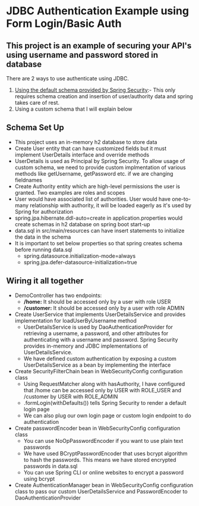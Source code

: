 # JDBC Authentication Example using Form Login/Basic Auth

## This project is an example of securing your API's using username and password stored in database

There are 2 ways to use authenticate using JDBC.

1. [Using the default schema provided by Spring Security](https://docs.spring.io/spring-security/reference/servlet/authentication/passwords/jdbc.html#servlet-authentication-jdbc-schema-user):-
   This only requires schema creation and insertion of user/authority data and spring takes care of rest.
2. Using a custom schema that I will explain below

## Schema Set Up
<ul>
    <li>This project uses an in-memory h2 database to store data</li>
    <li>Create User entity that can have customized fields but it must implement UserDetails interface and override
        methods
    </li>
    <li>UserDetails is used as Principal by Spring Security. To allow usage of custom schema, we need to provide custom implmentation of various methods like getUsername, getPassword etc. if we are changing fieldnames</li>
    <li>Create Authority entity which are high-level permissions the user is granted. Two examples are roles and
        scopes
    </li>
    <li>User would have associated list of authorities. User would have one-to-many relationship with authority, it will
        be loaded eagerly as it's used by Spring for authorization
    </li>
    <li>spring.jpa.hibernate.ddl-auto=create in application.properties would create schemas in h2 database on spring
        boot start-up
    </li>
    <li>data.sql in src/main/resources can have insert statements to initialize the data in the schema</li>
    <li>It is important to set below properties so that spring creates schema before running data.sql
        <ul>
            <li>spring.datasource.initialization-mode=always</li>
            <li>spring.jpa.defer-datasource-initialization=true</li>
        </ul>
    </li>
</ul>

## Wiring it all together

<ul>
    <li>DemoController has two endpoints:
        <ul>
            <li><b>/home:</b> It should be accessed only by a user with role USER</li>
            <li><b>/customer:</b> It should be accessed only by a user with role ADMIN</li>
        </ul>
    </li>
    <li>Create UserService that implements UserDetailsService and provides implementation for loadUserByUsername method
        <ul>
            <li>UserDetailsService is used by DaoAuthenticationProvider for retrieving a username, a password, and other
                attributes for authenticating with a username and password. Spring Security provides in-memory and JDBC
                implementations of UserDetailsService.
            </li>
            <li>We have defined custom authentication by exposing a custom UserDetailsService as a bean by implementing
                the interface
            </li>
        </ul>
    </li>
    <li>Create SecurityFilterChain bean in WebSecurityConfig configuration class
        <ul>
            <li>Using RequestMatcher along with hasAuthority, I have configured that /home can be accessed only by USER
                with ROLE_USER and /customer by USER with ROLE_ADMIN
            </li>
            <li>.formLogin(withDefaults()) tells Spring Security to render a default login page</li>
            <li>We can also plug our own login page or custom login endpoint to do authentication</li>
        </ul>
    </li>
    <li>Create passwordEncoder bean in WebSecurityConfig configuration class
        <ul>
            <li>You can use NoOpPasswordEncoder if you want to use plain text passwords</li>
            <li>We have used BCryptPasswordEncoder that uses bcrypt algorithm to hash the passwords. This means we have
                stored encrypted passwords in data.sql
            </li>
            <li>You can use Spring CLI or online websites to encrypt a password using bcrypt</li>
        </ul>
    </li>
    <li>Create AuthenticationManager bean in WebSecurityConfig configuration class to pass our custom UserDetailsService
        and PasswordEncoder to DaoAuthenticationProvider
    </li>
</ul>